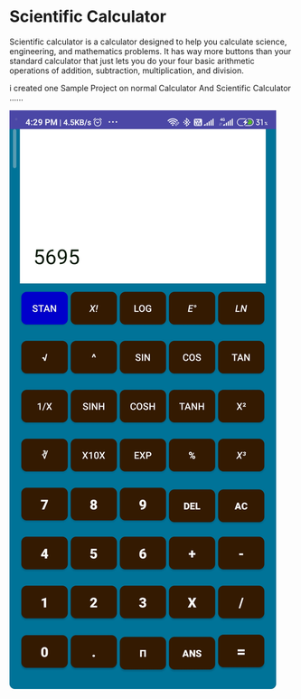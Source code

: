 # Scientific Calculator
Scientific calculator is a calculator designed to help you calculate science, engineering, and mathematics problems. It has way more buttons than your standard calculator that just lets you do your four basic arithmetic operations of addition, subtraction, multiplication, and division.



i created one Sample Project on normal Calculator And Scientific Calculator ......


![](https://github.com/PallabMishra/Scientific_Calculator/blob/master/Screenshot_2020-04-12-16-29-14-820_com.pallab.scientificcalculator%5B1%5D.jpg)

